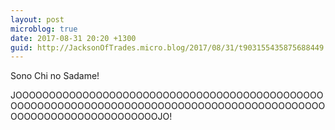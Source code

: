 ```yaml
---
layout: post
microblog: true
date: 2017-08-31 20:20 +1300
guid: http://JacksonOfTrades.micro.blog/2017/08/31/t903155435875688449.html
---
```

Sono Chi no Sadame!

JOOOOOOOOOOOOOOOOOOOOOOOOOOOOOOOOOOOOOOOOOOOOOOOOOOOOOOOOOOOOOOOOOOOOOOOOOOOOOOOOOOOOOOOOOOOOOOOOOOOOOOOOOOOOOOOOOOOJO!
